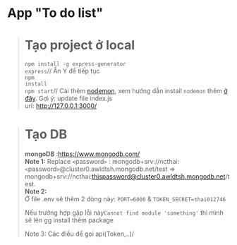 # App "To do list"
># Tạo project ở local
><code>npm install -g express-generator</code><br>
><code>express</code><text>// Ấn Y để tiếp tục</text> <br>
><code>npm install</code><br>
><code>npm start</code><text>// Cài thêm <a href="https://www.npmjs.com/package/nodemon">nodemon</a>, xem hướng dẫn install <code>nodemon</code> thêm <a href="https://www.youtube.com/watch?v=jA7eczg-dTc">ở đây</a>. Gợi ý: update file index.js</text><br>
><text>url: http://127.0.0.1:3000/</text>

># Tạo DB
><text><strong>mongoDB</strong> :https://www.mongodb.com/</text><br>
><text><strong>Note 1:</strong> Replace <code><</code>password<code>></code> : mongodb+srv://ncthai:<code><</code>password<code>></code>@cluster0.awldtsh.mongodb.net/test => mongodb+srv://ncthai:thispassword@cluster0.awldtsh.mongodb.net/test.</text><br>
><text><strong>Note 2:</strong></text><br>
>Ở file .env sẽ thêm 2 dòng này: <code>PORT=6000</code> & <code>TOKEN_SECRET=thai012746</code>
><p>Nếu trường hợp gặp lỗi này<code>Cannot find module 'something'</code> thì mình sẽ lên gg install thêm package</p> 
><text>Note 3: Các điều để gọi api(Token,..)/</text>
